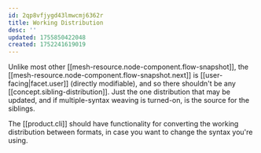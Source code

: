 ```yaml
---
id: 2qp8vfjygd43lmwcmj6362r
title: Working Distribution
desc: ''
updated: 1755850422048
created: 1752241619019
---
```




Unlike most other [[mesh-resource.node-component.flow-snapshot]], the [[mesh-resource.node-component.flow-snapshot.next]] is [[user-facing|facet.user]] (directly modifiable), and so there shouldn't be any [[concept.sibling-distribution]]. Just the one distribution that may be updated, and if multiple-syntax weaving is turned-on, is the source for the siblings.

The [[product.cli]] should have functionality for converting the working distribution between formats, in case you want to change the syntax you're using.
